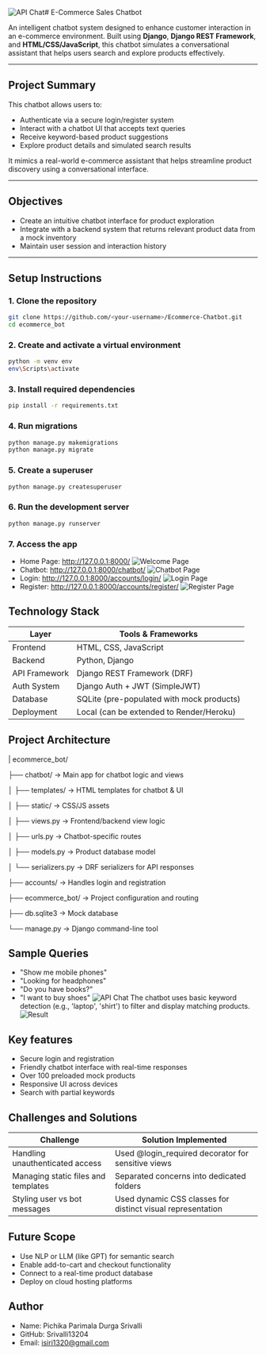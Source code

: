 ![API Chat](https://github.com/user-attachments/assets/877e2984-f326-4722-9216-3e8994b48831)# E-Commerce Sales Chatbot

An intelligent chatbot system designed to enhance customer interaction in an e-commerce environment. Built using **Django**, **Django REST Framework**, and **HTML/CSS/JavaScript**, this chatbot simulates a conversational assistant that helps users search and explore products effectively.

---

## Project Summary

This chatbot allows users to:
- Authenticate via a secure login/register system
- Interact with a chatbot UI that accepts text queries
- Receive keyword-based product suggestions
- Explore product details and simulated search results

It mimics a real-world e-commerce assistant that helps streamline product discovery using a conversational interface.

---

## Objectives

- Create an intuitive chatbot interface for product exploration
- Integrate with a backend system that returns relevant product data from a mock inventory
- Maintain user session and interaction history

---

## Setup Instructions

### 1. Clone the repository
```bash
git clone https://github.com/<your-username>/Ecommerce-Chatbot.git
cd ecommerce_bot
```

### 2. Create and activate a virtual environment
```bash
python -m venv env
env\Scripts\activate
```

### 3. Install required dependencies
```bash
pip install -r requirements.txt
```

### 4. Run migrations
```bash
python manage.py makemigrations
python manage.py migrate
```

### 5. Create a superuser
```bash
python manage.py createsuperuser
```

### 6. Run the development server
```bash
python manage.py runserver
```

### 7. Access the app
- Home Page: http://127.0.0.1:8000/
  ![Welcome Page](https://github.com/user-attachments/assets/9751afbc-a104-414f-9344-0cdd29a6e877)
- Chatbot: http://127.0.0.1:8000/chatbot/
  ![Chatbot Page](https://github.com/user-attachments/assets/20929ef2-fca0-4d85-a1b1-2af25d16943b)
- Login: http://127.0.0.1:8000/accounts/login/
  ![Login Page](https://github.com/user-attachments/assets/2997ea95-7cfd-4bce-adf4-1df6527903c5)
- Register: http://127.0.0.1:8000/accounts/register/
  ![Register Page](https://github.com/user-attachments/assets/29dc6139-a516-4360-b38c-a189926bf7fd)

## Technology Stack
| Layer           | Tools & Frameworks                        |
|-----------------|-------------------------------------------|
| Frontend        | HTML, CSS, JavaScript                     |
| Backend         | Python, Django                            |
| API Framework	  | Django REST Framework (DRF)               |
| Auth System     |	Django Auth + JWT (SimpleJWT)             |
| Database	      | SQLite (pre-populated with mock products) |
| Deployment	    | Local (can be extended to Render/Heroku)  |

## Project Architecture

| ecommerce_bot/

├── chatbot/                → Main app for chatbot logic and views

│   ├── templates/          → HTML templates for chatbot & UI

│   ├── static/             → CSS/JS assets

│   ├── views.py            → Frontend/backend view logic

│   ├── urls.py             → Chatbot-specific routes

│   ├── models.py           → Product database model

│   └── serializers.py      → DRF serializers for API responses

├── accounts/               → Handles login and registration

├── ecommerce_bot/          → Project configuration and routing

├── db.sqlite3              → Mock database

└── manage.py               → Django command-line tool

## Sample Queries
- "Show me mobile phones"
- "Looking for headphones"
- "Do you have books?"
- "I want to buy shoes"
![API Chat](https://github.com/user-attachments/assets/5875b05a-2bb9-498b-b372-5ce4d4c150a1)
The chatbot uses basic keyword detection (e.g., 'laptop', 'shirt') to filter and display matching products.
![Result](https://github.com/user-attachments/assets/9034663d-6227-4a62-ba73-fc0fc8bdb5af)


## Key features
- Secure login and registration
- Friendly chatbot interface with real-time responses
- Over 100 preloaded mock products
- Responsive UI across devices
- Search with partial keywords

## Challenges and Solutions
| Challenge                           | Solution Implemented                               |
|-------------------------------------|----------------------------------------------------|
| Handling unauthenticated access     | Used @login_required decorator for sensitive views |
| Managing static files and templates | Separated concerns into dedicated folders          |
| Styling user vs bot messages        | Used dynamic CSS classes for distinct visual representation |

## Future Scope
- Use NLP or LLM (like GPT) for semantic search
- Enable add-to-cart and checkout functionality
- Connect to a real-time product database
- Deploy on cloud hosting platforms

## Author
- Name: Pichika Parimala Durga Srivalli
- GitHub: Srivalli13204
- Email: isiri1320@gmail.com
